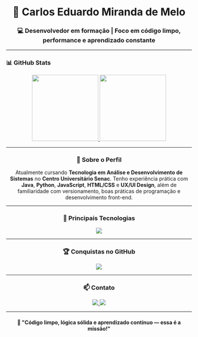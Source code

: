 </div>
<h1 align="center">🚀 Carlos Eduardo Miranda de Melo</h1>
<h3 align="center">💻 Desenvolvedor em formação | Foco em código limpo, performance e aprendizado constante</h3>

---

### 📊 GitHub Stats

<div align="center">
  <a href="https://github.com/bloodborne2">
    <img height="180em" src="https://github-readme-stats.vercel.app/api?username=bloodborne2&show_icons=true&theme=radical&include_all_commits=true&count_private=true"/>
    <img height="180em" src="https://github-readme-stats.vercel.app/api/top-langs/?username=bloodborne2&layout=compact&langs_count=8&theme=radical"/>
  </a>

---

### 🧠 Sobre o Perfil

Atualmente cursando **Tecnologia em Análise e Desenvolvimento de Sistemas** no **Centro Universitário Senac**. Tenho experiência prática com **Java**, **Python**, **JavaScript**, **HTML/CSS** e **UX/UI Design**, além de familiaridade com versionamento, boas práticas de programação e desenvolvimento front-end.

---

### 🧰 Principais Tecnologias

<div align="center">
  <img src="https://skillicons.dev/icons?i=java,python,js,html,css,react,git,github,vscode,figma" />
</div>

---

### 🏆 Conquistas no GitHub

<div align="center">
  <img src="https://github-profile-trophy.vercel.app/?username=bloodborne2&theme=darkhub&no-frame=true&column=4"/>
</div>

---

### 📫 Contato

<div align="center">
  <a href="https://www.linkedin.com/in/carlos-eduardo-miranda-de-melo" target="_blank">
    <img src="https://img.shields.io/badge/-LinkedIn-%230077B5?style=for-the-badge&logo=linkedin&logoColor=white">
  </a>
  <a href="mailto:carlos.melo.dev@gmail.com">
    <img src="https://img.shields.io/badge/-Email-%23D14836?style=for-the-badge&logo=gmail&logoColor=white">
  </a>
</div>

---

<h4 align="center">💬 "Código limpo, lógica sólida e aprendizado contínuo — essa é a missão!"</h4>
